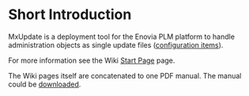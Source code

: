 # Short Introduction

MxUpdate is a deployment tool  for the Enovia PLM platform to handle
administration objects as single update files
([configuration items](http://code.google.com/p/mxupdate/wiki/CI)).

For more information see the Wiki
[Start Page](http://code.google.com/p/mxupdate/wiki/Start) page.

The Wiki pages itself are concatenated to one PDF manual. The manual could be
[downloaded](http://code.google.com/p/mxupdate/downloads/list).
